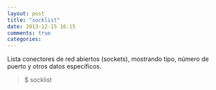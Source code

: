 ```yaml
---
layout: post
title: "socklist"
date: 2013-12-15 16:15
comments: true
categories: 
---
```

Lista conectores de red abiertos (sockets), mostrando tipo, número de puerto y otros datos específicos.

>$ socklist

